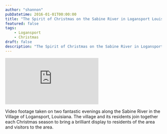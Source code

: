 ```yaml
---
author: "shannon"
pubDatetime: 2016-01-01T00:00:00
title: "The Spirit of Christmas on the Sabine River in Logansport Louisiana"
featured: false
tags:
    - Logansport
    - Christmas
draft: false
description: "The Spirit of Christmas on the Sabine River in Logansport Louisiana"
---
```


<iframe class="w-full aspect-video" src="https://www.youtube.com/embed/iPHlLXCDR5o" title="YouTube video player" frameborder="0" allow="accelerometer; autoplay; clipboard-write; encrypted-media; gyroscope; picture-in-picture; web-share" allowfullscreen></iframe>

Video footage taken on two fantastic evenings along the Sabine River in the Village of Logansport, Louisiana. The village and its residents join together each Christmas season to bring a brilliant display to residents of the area and visitors to the area.